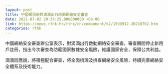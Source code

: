 ```yaml
---
layout: post
title: 中國網信辦對滴滴出行啟動網絡安全審查
date: 2021-07-02 20:39:25.000000000 +08:00
link: https://news.rthk.hk/rthk/ch/component/k2/1598912-20210702.htm
categories: rthk
---
```


中國網絡安全審查辦公室表示，對滴滴出行啟動網絡安全審查，審查期間停止新用戶註冊，指出今次審查為防範國家數據安全風險，維護國家安全，保障公共利益。

滴滴回應說，將積極配合審查，將全面梳理及排查網絡安全風險，持續完善網絡安全體系及技術能力。
